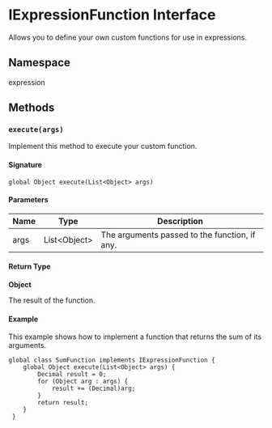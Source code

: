# IExpressionFunction Interface

Allows you to define your own custom functions for use in expressions.

## Namespace
expression

## Methods
### `execute(args)`

Implement this method to execute your custom function.

#### Signature
```apex
global Object execute(List<Object> args)
```

#### Parameters
| Name | Type | Description |
|------|------|-------------|
| args | List&lt;Object&gt; | The arguments passed to the function, if any. |

#### Return Type
**Object**

The result of the function.

#### Example
This example shows how to implement a function that returns the sum of its arguments. 
```apex
global class SumFunction implements IExpressionFunction {
    global Object execute(List<Object> args) {
        Decimal result = 0;
        for (Object arg : args) {
            result += (Decimal)arg;
        }
        return result;
    }
 }
```
